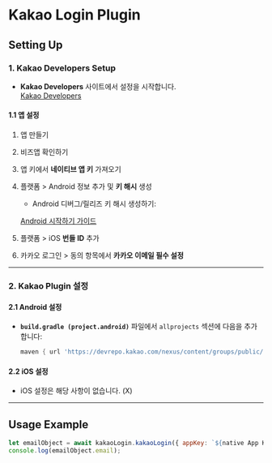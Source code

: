 # Kakao Login Plugin

## Setting Up

### 1. Kakao Developers Setup

- **Kakao Developers** 사이트에서 설정을 시작합니다.  
  [Kakao Developers](https://developers.kakao.com/)

#### 1.1 앱 설정

1. 앱 만들기
2. 비즈앱 확인하기
3. 앱 키에서 **네이티브 앱 키** 가져오기
4. 플랫폼 > Android 정보 추가 및 **키 해시** 생성

   - Android 디버그/릴리즈 키 해시 생성하기:

   [Android 시작하기 가이드](https://developers.kakao.com/docs/latest/ko/android/getting-started)

5. 플랫폼 > iOS **번들 ID** 추가
6. 카카오 로그인 > 동의 항목에서 **카카오 이메일 필수 설정**

---

### 2. Kakao Plugin 설정

#### 2.1 Android 설정

- **`build.gradle (project.android)`** 파일에서 `allprojects` 섹션에 다음을 추가합니다:

  ```groovy
  maven { url 'https://devrepo.kakao.com/nexus/content/groups/public/' }
  ```

#### 2.2 iOS 설정

- iOS 설정은 해당 사항이 없습니다. (X)

---

## Usage Example

```javascript
let emailObject = await kakaoLogin.kakaoLogin({ appKey: `${native App Key}` });
console.log(emailObject.email);
```
